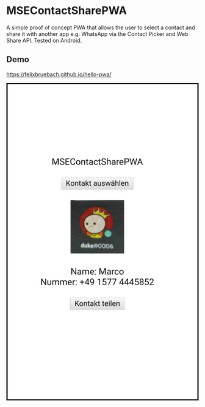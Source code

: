 # MSEContactSharePWA

A simple proof of concept PWA that allows the user to select a contact and share it with another app e.g. WhatsApp via the Contact Picker and Web Share API. Tested on Android.

## Demo

https://felixbruebach.github.io/hello-pwa/

![MSEContactSharePWA Screenshot](./screenshot.png "MSEContactSharePWA Screenshot")


